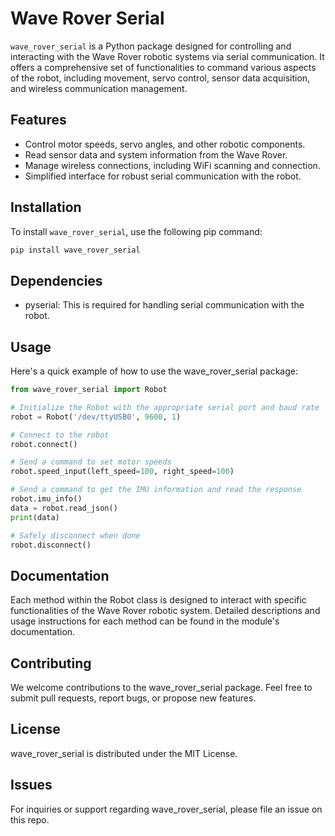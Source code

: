 # Wave Rover Serial

`wave_rover_serial` is a Python package designed for controlling and interacting with the Wave Rover robotic systems via serial communication. It offers a comprehensive set of functionalities to command various aspects of the robot, including movement, servo control, sensor data acquisition, and wireless communication management.

## Features

- Control motor speeds, servo angles, and other robotic components.
- Read sensor data and system information from the Wave Rover.
- Manage wireless connections, including WiFi scanning and connection.
- Simplified interface for robust serial communication with the robot.

## Installation

To install `wave_rover_serial`, use the following pip command:

```bash
pip install wave_rover_serial
```

## Dependencies

- pyserial: This is required for handling serial communication with the robot.

## Usage

Here's a quick example of how to use the wave_rover_serial package:

```python
from wave_rover_serial import Robot

# Initialize the Robot with the appropriate serial port and baud rate
robot = Robot('/dev/ttyUSB0', 9600, 1)

# Connect to the robot
robot.connect()

# Send a command to set motor speeds
robot.speed_input(left_speed=100, right_speed=100)

# Send a command to get the IMU information and read the response
robot.imu_info()
data = robot.read_json()
print(data)

# Safely disconnect when done
robot.disconnect()
```

## Documentation

Each method within the Robot class is designed to interact with specific functionalities of the Wave Rover robotic system. Detailed descriptions and usage instructions for each method can be found in the module's documentation.

## Contributing

We welcome contributions to the wave_rover_serial package. Feel free to submit pull requests, report bugs, or propose new features.

## License

wave_rover_serial is distributed under the MIT License.

## Issues

For inquiries or support regarding wave_rover_serial, please file an issue on this repo.
